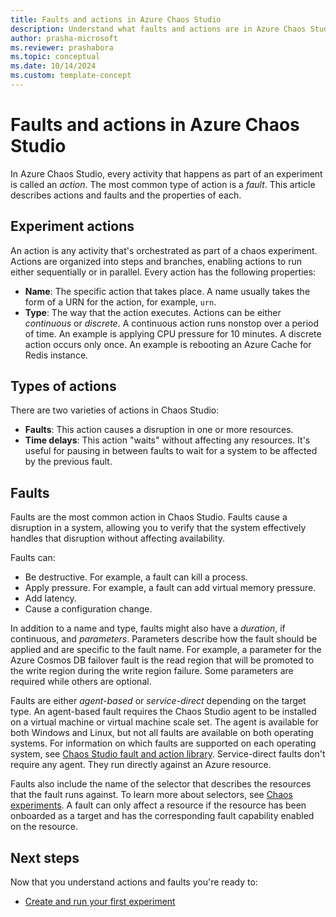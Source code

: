 ```yaml
---
title: Faults and actions in Azure Chaos Studio
description: Understand what faults and actions are in Azure Chaos Studio. What is the difference between a fault and an action? How do you define a fault?
author: prasha-microsoft
ms.reviewer: prashabora
ms.topic: conceptual
ms.date: 10/14/2024
ms.custom: template-concept
---
```


# Faults and actions in Azure Chaos Studio

In Azure Chaos Studio, every activity that happens as part of an experiment is called an *action*. The most common type of action is a *fault*. This article describes actions and faults and the properties of each.

## Experiment actions

An action is any activity that's orchestrated as part of a chaos experiment. Actions are organized into steps and branches, enabling actions to run either sequentially or in parallel. Every action has the following properties:

* **Name**: The specific action that takes place. A name usually takes the form of a URN for the action, for example, `urn`.
* **Type**: The way that the action executes. Actions can be either *continuous* or *discrete*. A continuous action runs nonstop over a period of time. An example is applying CPU pressure for 10 minutes. A discrete action occurs only once. An example is rebooting an Azure Cache for Redis instance.

## Types of actions

There are two varieties of actions in Chaos Studio:

- **Faults**: This action causes a disruption in one or more resources.
- **Time delays**: This action "waits" without affecting any resources. It's useful for pausing in between faults to wait for a system to be affected by the previous fault.

## Faults

Faults are the most common action in Chaos Studio. Faults cause a disruption in a system, allowing you to verify that the system effectively handles that disruption without affecting availability.

Faults can:

- Be destructive. For example, a fault can kill a process.
- Apply pressure. For example, a fault can add virtual memory pressure.
- Add latency.
- Cause a configuration change.

In addition to a name and type, faults might also have a *duration*, if continuous, and *parameters*. Parameters describe how the fault should be applied and are specific to the fault name. For example, a parameter for the Azure Cosmos DB failover fault is the read region that will be promoted to the write region during the write region failure. Some parameters are required while others are optional.

Faults are either *agent-based* or *service-direct* depending on the target type. An agent-based fault requires the Chaos Studio agent to be installed on a virtual machine or virtual machine scale set. The agent is available for both Windows and Linux, but not all faults are available on both operating systems. For information on which faults are supported on each operating system, see [Chaos Studio fault and action library](chaos-studio-fault-library.md). Service-direct faults don't require any agent. They run directly against an Azure resource.

Faults also include the name of the selector that describes the resources that the fault runs against. To learn more about selectors, see [Chaos experiments](chaos-studio-chaos-experiments.md). A fault can only affect a resource if the resource has been onboarded as a target and has the corresponding fault capability enabled on the resource.

## Next steps
Now that you understand actions and faults you're ready to:
- [Create and run your first experiment](chaos-studio-tutorial-service-direct-portal.md)
